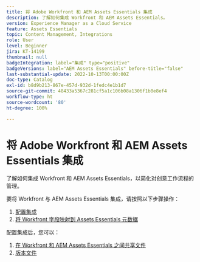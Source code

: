 ```yaml
---
title: 将 Adobe Workfront 和 AEM Assets Essentials 集成
description: 了解如何集成 Workfront 和 AEM Assets Essentials。
version: Experience Manager as a Cloud Service
feature: Assets Essentials
topic: Content Management, Integrations
role: User
level: Beginner
jira: KT-14199
thumbnail: null
badgeIntegration: label="集成" type="positive"
badgeVersions: label="AEM Assets Essentials" before-title="false"
last-substantial-update: 2022-10-13T00:00:00Z
doc-type: Catalog
exl-id: b8d9b213-867e-457d-932d-1fedc4e1b1d7
source-git-commit: 48433a5367c281cf5a1c106b08a1306f1b0e8ef4
workflow-type: ht
source-wordcount: '80'
ht-degree: 100%

---
```


# 将 Adobe Workfront 和 AEM Assets Essentials 集成

了解如何集成 Workfront 和 AEM Assets Essentials，以简化对创意工作流程的管理。

要将 Workfront 与 AEM Assets Essentials 集成，请按照以下步骤操作：

1. [配置集成](./configure.md)
1. [将 Workfront 字段映射到 Assets Essentials 元数据](./map-metadata.md)

配置集成后，您可以：

1. [在 Workfront 和 AEM Assets Essentials 之间共享文件](./link-send.md)
1. [版本文件](./versions.md)
